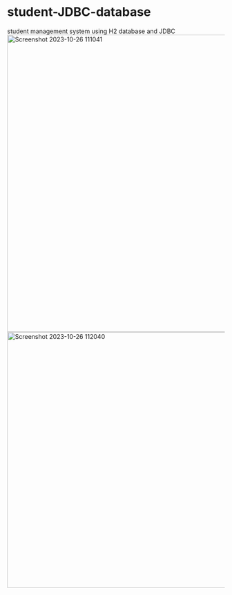 # student-JDBC-database
student management system using H2 database and JDBC
<img width="689" alt="Screenshot 2023-10-26 111041" src="https://github.com/nikhitagarg10/student-JDBC-database/assets/70847019/ecf8e717-caaa-4150-bd37-5c6daaa89ace">
<img width="593" alt="Screenshot 2023-10-26 112040" src="https://github.com/nikhitagarg10/student-JDBC-database/assets/70847019/71f5e8a6-5194-4f2e-a7a9-473aadd9b688">
